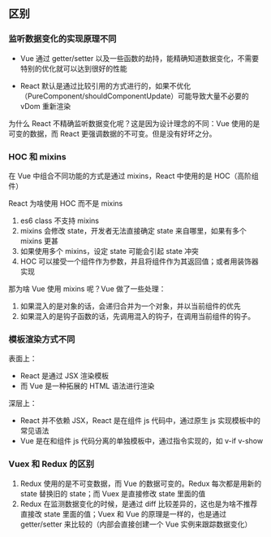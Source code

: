## 区别

### 监听数据变化的实现原理不同

- Vue 通过 getter/setter 以及一些函数的劫持，能精确知道数据变化，不需要特别的优化就可以达到很好的性能

- React 默认是通过比较引用的方式进行的，如果不优化（PureComponent/shouldComponentUpdate）可能导致大量不必要的 vDom 重新渲染

为什么 React 不精确监听数据变化呢？这是因为设计理念的不同：Vue 使用的是可变的数据，而 React 更强调数据的不可变。但是没有好坏之分。

### HOC 和 mixins

在 Vue 中组合不同功能的方式是通过 mixins，React 中使用的是 HOC（高阶组件）

React 为啥使用 HOC 而不是 mixins

1. es6 class 不支持 mixins
2. mixins 会修改 state，开发者无法直接确定 state 来自哪里，如果有多个 mixins 更甚
3. 如果使用多个 mixins，设定 state 可能会引起 state 冲突
4. HOC 可以接受一个组件作为参数，并且将组件作为其返回值；或者用装饰器实现

那为啥 Vue 使用 mixins 呢？Vue 做了一些处理：

1. 如果混入的是对象的话，会递归合并为一个对象，并以当前组件的优先
2. 如果混入的是钩子函数的话，先调用混入的钩子，在调用当前组件的钩子。

### 模板渲染方式不同

表面上：

- React 是通过 JSX 渲染模板
- 而 Vue 是一种拓展的 HTML 语法进行渲染

深层上：

- React 并不依赖 JSX，React 是在组件 js 代码中，通过原生 js 实现模板中的常见语法
- Vue 是在和组件 js 代码分离的单独模板中，通过指令实现的，如 v-if v-show
  
### Vuex 和 Redux 的区别

1. Redux 使用的是不可变数据，而 Vue 的数据可变的。Redux 每次都是用新的 state 替换旧的 state；而 Vuex 是直接修改 state 里面的值
2. Redux 在监测数据变化的时候，是通过 diff 比较差异的，这也是为啥不推荐直接改 state 里面的值；Vuex 和 Vue 的原理是一样的，也是通过 getter/setter 来比较的（内部会直接创建一个 Vue 实例来跟踪数据变化） 
